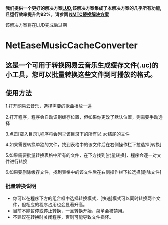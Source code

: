 **我们提供一个更好的解决方案[LUD](https://github.com/MucheXD/CloudMusicDownloader),该解决方案集成了本解决方案的几乎所有功能,且运行效率提升约92%。请参阅 [NMTC替换解决方案](https://github.com/MucheXD/CloudMusicDownloader/blob/main/README.md#nmtc%E6%9B%BF%E6%8D%A2%E8%A7%A3%E5%86%B3%E6%96%B9%E6%A1%88)**

该解决方案将在LUD完成后过期

# NetEaseMusicCacheConverter
这是一个可用于转换网易云音乐生成缓存文件(.uc)的小工具，您可以批量转换这些文件到可播放的格式。
---
## 使用方法
1.打开网易云音乐，选择需要的歌曲播放一遍

2.打开程序，程序会自动识别缓存位置，但如果你更改了默认位置，则需要手动选择

3.点击[载入目录],程序将会列举该目录下的所有以.uc结尾的文件

4.如果需要转换单独的文件，找到表格中的该文件后在右侧操作栏下拉选择[转换]

5.如果需要批量转换表格中所有的文件，在下方找到[批量转换]，程序会逐一对文件进行转换

6.如果要删除缓存文件，找到表格中的该文件后在右侧操作栏下拉选择[删除文件]

### 批量转换说明
+ 你可以在程序下方的组合框中选择转换模式，[快速]模式可以同时转换两个文件，但相应的程序占用也会显著升高。
+ 目前不能暂停或停止转换，一旦转换开始，菜单会被禁用。
+ 不建议在转换时关闭程序，否则可能导致文件损坏。
